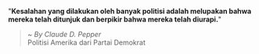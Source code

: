 "**Kesalahan yang dilakukan oleh banyak politisi adalah melupakan bahwa mereka telah ditunjuk dan berpikir bahwa mereka telah diurapi.**"

> ~ _By Claude D. Pepper_  
Politisi Amerika dari Partai Demokrat

